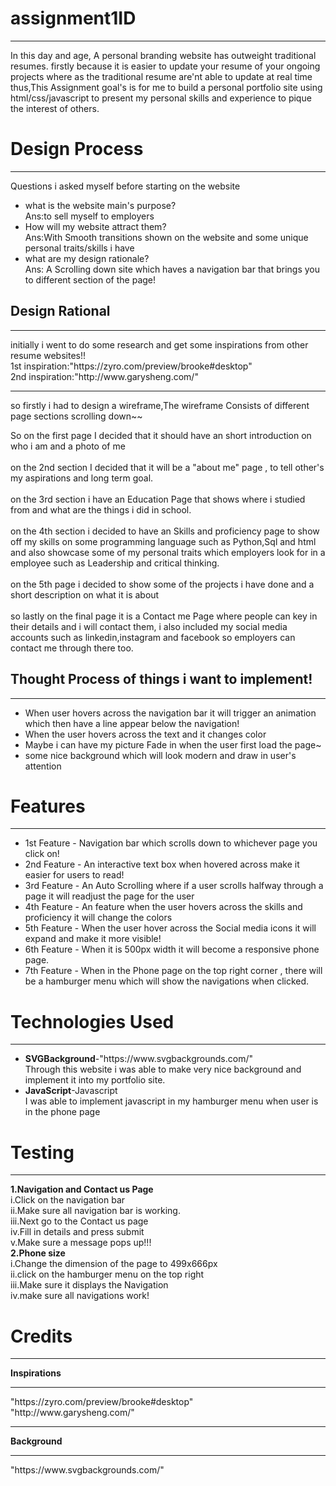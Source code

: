 # assignment1ID
<hr>
In this day and age, A personal branding website has outweight traditional resumes.
firstly because it is easier to update your resume of your ongoing projects where as the traditional resume are'nt able to update at real time
thus,This Assignment goal's is for me to build a personal portfolio site using html/css/javascript to present
my personal skills and experience to pique the interest of others. 
<h1>Design Process</h1>
<hr>
Questions i asked myself before starting on the website
<ul>
    <li>what is the website main's purpose?</li>
    Ans:to sell myself to employers
    <li>How will my website attract them?</li>
    Ans:With Smooth transitions shown on the website and some unique personal traits/skills i have
    <li>what are my design rationale?</li>
    Ans: A Scrolling down site which haves a navigation bar that brings you to different section of the page!
</ul>
<h2>Design Rational</h2>
<hr>
initially i went to do some research and get some inspirations from other resume websites!!<br>
1st inspiration:"https://zyro.com/preview/brooke#desktop"<br>
2nd inspiration:"http://www.garysheng.com/"<br>
<hr>
so firstly i had to design a wireframe,The wireframe Consists of different page sections scrolling down~~

So on the first page I decided that it should have an short introduction on who i am and a photo of me <br><br>
on the 2nd section I decided that it will be a "about me" page , to tell other's my aspirations and long term goal.<br><br>
on the 3rd section i have an Education Page that shows where i studied from and what are the things i did in school. <br><br>
on the 4th section i decided to have an Skills and proficiency page to show off my skills on some programming language such as Python,Sql and html and also showcase some of my personal traits which employers look for in a employee such as Leadership and critical thinking.<br><br>
on the 5th page i decided to show some of the projects i have done and a short description on what it is about<br><br>
so lastly on the final page it is a Contact me Page where people can key in their details and i will contact them, i also included my social media accounts such as linkedin,instagram and facebook so employers can contact me through there too.<br>

<h2>Thought Process of things i want to implement! </h2>
<hr>
<ul>
<li>When user hovers across the navigation bar it will trigger an animation which then have a line appear below the navigation!
<li>When the user hovers across the text and it changes color 
<li>Maybe i can have my picture Fade in when the user first load the page~
<li>some nice background which will look modern and draw in user's attention
</ul>
<h1>Features</h1>
<hr>

<ul>
<li>1st Feature - Navigation bar which scrolls down to whichever page you click on!</li>
<li>2nd Feature - An interactive text box when hovered across make it easier for users to read!</li>
<li>3rd Feature - An Auto Scrolling where if a user scrolls halfway through a page it will readjust the page for the user</li>
<li>4th Feature - An feature when the user hovers across the skills and proficiency it will change the colors</li>
<li>5th Feature - When the user hover across the Social media icons it will expand and make it more visible!</li>
<li>6th Feature - When it is 500px width it will become a responsive phone page.</li>
<li>7th Feature - When in the Phone page on the top right corner , there will be a hamburger menu which will show the navigations when clicked. </li>
</ul>
<h1>Technologies Used</h1>
<hr>
<ul>
<li><b>SVGBackground</b>-"https://www.svgbackgrounds.com/"</li>
Through this website i was able to make very nice background and implement it into my portfolio site.
<li><b>JavaScript</b>-Javascript</li>
I was able to implement javascript in my hamburger menu when user is in the phone page
</ul>
<h1>Testing</h1>
<hr>
<b>1.Navigation and Contact us Page</b><br>
i.Click on the navigation bar<br>
ii.Make sure all navigation bar is working.<br>
iii.Next go to the Contact us page<br>
iv.Fill in details and press submit<br>
v.Make sure a message pops up!!!<br>
<b>2.Phone size</b> <br>
i.Change the dimension of the page to 499x666px<br>
ii.click on the hamburger menu on the top right<br>
iii.Make sure it displays the Navigation<br>
iv.make sure all navigations work!<br>
<h1>Credits</h1>
<hr>
<b>Inspirations</b>
<hr>
"https://zyro.com/preview/brooke#desktop"<br>
"http://www.garysheng.com/"<br>
<hr>
<b>Background</b>
<hr>
"https://www.svgbackgrounds.com/"<br>

